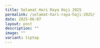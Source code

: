 ```yaml
---
title: Selamat Hari Raya Haji 2025
permalink: /selamat-hari-raya-haji-2025/
date: 2025-06-07
layout: post
description: ""
image: ""
variant: tiptap
---
```

